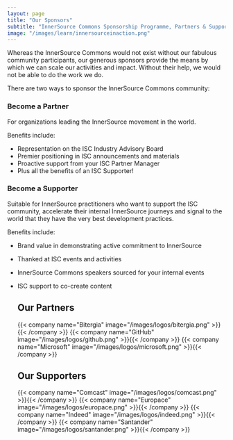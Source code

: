 ```yaml
---
layout: page
title: "Our Sponsors"
subtitle: "InnerSource Commons Sponsorship Programme, Partners & Supporters"
image: "/images/learn/innersourceinaction.png"
---
```



Whereas the InnerSource Commons would not exist without our fabulous community participants, our generous sponsors provide the means by which we can scale our activities and impact. Without their help, we would not be able to do the work we do.

There are two ways to sponsor the InnerSource Commons community:

### Become a Partner
For organizations leading the InnerSource movement in the world.

Benefits include:
- Representation on the ISC Industry Advisory Board 
- Premier positioning in ISC announcements and materials
- Proactive support from your ISC Partner Manager 
- Plus all the benefits of an ISC Supporter!

### Become a Supporter
Suitable for InnerSource practitioners who want to support the ISC community, accelerate their internal InnerSource journeys and signal to the world that they have the very best development practices.

Benefits include:
- Brand value in demonstrating active commitment to InnerSource
- Thanked at ISC events and activities
- InnerSource Commons speakers sourced for your internal events
- ISC support to co-create content



  <div class="container text-center" >
    <h2 class="display-3"> Our Partners </h2>
  </div>

  <div class="container">
    <div class="row justify-content-center">
      {{< company name="Bitergia" image="/images/logos/bitergia.png" >}}{{< /company >}}
      {{< company name="GitHub" image="/images/logos/github.png" >}}{{< /company >}}
      {{< company name="Microsoft" image="/images/logos/microsoft.png" >}}{{< /company >}}
    </div>
  </div>

  <div class="container text-center" >
    <h2 class="display-3"> Our Supporters </h2>
  </div>
  
  <div class="container">
    <div class="row justify-content-center">
      {{< company name="Comcast" image="/images/logos/comcast.png" >}}{{< /company >}}
      {{< company name="Europace" image="/images/logos/europace.png" >}}{{< /company >}}
      {{< company name="Indeed" image="/images/logos/indeed.png" >}}{{< /company >}}
      {{< company name="Santander" image="/images/logos/santander.png" >}}{{< /company >}}
    </div>
  </div>

